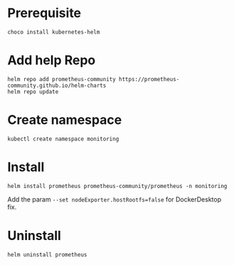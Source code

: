 # Prerequisite

```
choco install kubernetes-helm
```

# Add help Repo

```
helm repo add prometheus-community https://prometheus-community.github.io/helm-charts
helm repo update
```

# Create namespace

```
kubectl create namespace monitoring
```

# Install

```
helm install prometheus prometheus-community/prometheus -n monitoring 
```

Add the param `--set nodeExporter.hostRootfs=false` for DockerDesktop fix.

# Uninstall

```
helm uninstall prometheus
```

